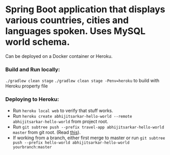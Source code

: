 # Spring Boot application that displays various countries, cities and languages spoken. Uses MySQL world schema.
Can be deployed on a Docker container or Heroku.

### Build and Run locally:
`./gradlew clean stage`
`./gradlew clean stage -Penv=heroku` to build with Heroku property file

### Deploying to Heroku:
  * Run `heroku local web` to verify that stuff works.
  * Run `heroku create abhijitsarkar-hello-world --remote abhijitsarkar-hello-world` from project root.
  * Run `git subtree push --prefix travel-app abhijitsarkar-hello-world master` from git root.
    (Read [this](http://brettdewoody.com/deploying-a-heroku-app-from-a-subdirectory/)).
  * If working from a branch, either first merge to master or run `git subtree push --prefix hello-world abhijitsarkar-hello-world yourbranch:master`

